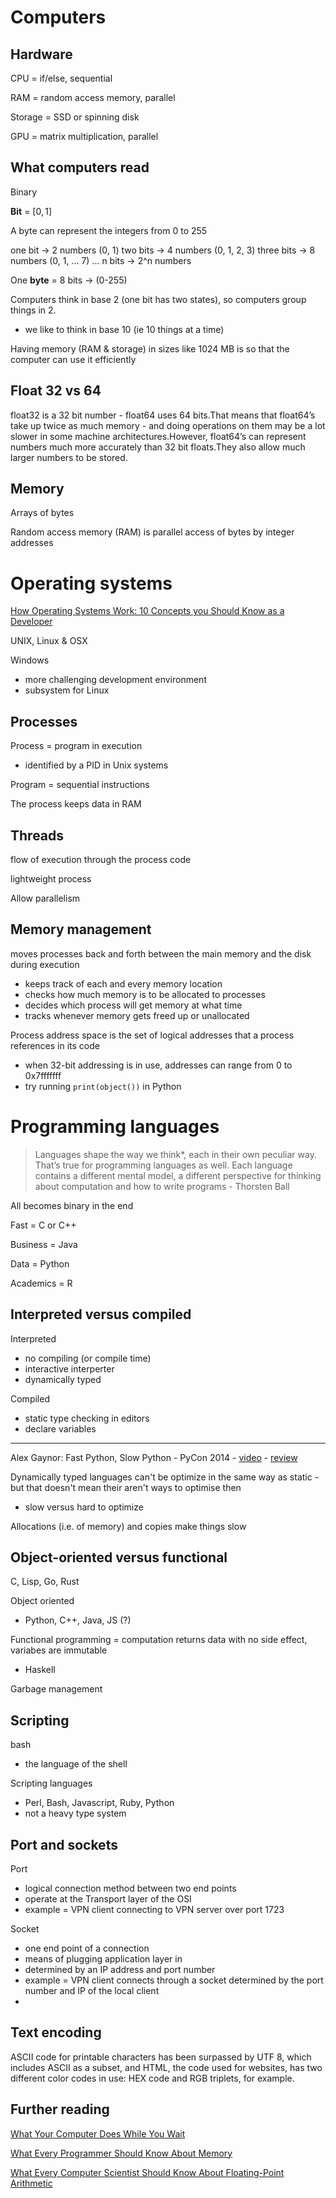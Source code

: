 # Computers

## Hardware

CPU = if/else, sequential

RAM = random access memory, parallel

Storage = SSD or spinning disk

GPU = matrix multiplication, parallel

## What computers read

Binary

**Bit** = $[0, 1]$

A byte can represent the integers from $0$ to $255$

one bit -> 2 numbers (0, 1)
two bits -> 4 numbers (0, 1, 2, 3)
three bits -> 8 numbers (0, 1, ... 7)
...
n bits -> 2^n numbers

One **byte** = 8 bits -> (0-255)

Computers think in base 2 (one bit has two states), so computers group things in 2.
- we like to think in base 10 (ie 10 things at a time)

Having memory (RAM & storage) in sizes like 1024 MB is so that the computer can use it efficiently

## Float 32 vs 64

float32 is a 32 bit number - float64 uses 64 bits.That means that float64’s take up twice as much memory - and doing operations on them may be a lot slower in some machine architectures.However, float64’s can represent numbers much more accurately than 32 bit floats.They also allow much larger numbers to be stored.

## Memory

Arrays of bytes

Random access memory (RAM) is parallel access of bytes by integer addresses

# Operating systems

[How Operating Systems Work: 10 Concepts you Should Know as a Developer
](https://medium.com/cracking-the-data-science-interview/how-operating-systems-work-10-concepts-you-should-know-as-a-developer-8d63bb38331f)

UNIX, Linux & OSX

Windows
- more challenging development environment
- subsystem for Linux

## Processes

Process = program in execution
- identified by a PID in Unix systems

Program = sequential instructions 

The process keeps data in RAM

## Threads

flow of execution through the process code

lightweight process

Allow parallelism

## Memory management

moves processes back and forth between the main memory and the disk during execution

- keeps track of each and every memory location
- checks how much memory is to be allocated to processes
- decides which process will get memory at what time
- tracks whenever memory gets freed up or unallocated

Process address space is the set of logical addresses that a process references in its code
- when 32-bit addressing is in use, addresses can range from 0 to 0x7fffffff
- try running `print(object())` in Python

# Programming languages

> Languages shape the way we think*, each in their own peculiar way. That’s true for programming languages as well. Each language contains a different mental model, a different perspective for thinking about computation and how to write programs - Thorsten Ball

All becomes binary in the end

Fast = C or C++

Business = Java

Data = Python

Academics = R

## Interpreted versus compiled

Interpreted
- no compiling (or compile time)
- interactive interperter
- dynamically typed

Compiled
- static type checking in editors
- declare variables

---

Alex Gaynor: Fast Python, Slow Python - PyCon 2014 - [video](https://www.youtube.com/watch?v=7eeEf_rAJds) - [review](https://github.com/ADGEfficiency/personal/blob/master/reviews/work/fast_slow_python.md)


Dynamically typed languages can't be optimize in the same way as static - but that doesn't mean their aren't ways to optimise then
- slow versus hard to optimize

Allocations (i.e. of memory) and copies make things slow


## Object-oriented versus functional 

C, Lisp, Go, Rust

Object oriented
- Python, C++, Java, JS (?)

Functional programming = computation returns data with no side effect, variabes are immutable
- Haskell

Garbage management


## Scripting

bash
- the language of the shell

Scripting languages
- Perl, Bash, Javascript, Ruby, Python
- not a heavy type system

## Port and sockets

Port 
- logical connection method between two end points
- operate at the Transport layer of the OSI
- example = VPN client connecting to VPN server over port 1723

Socket
- one end point of a connection
- means of plugging application layer in
- determined by an IP address and port number
- example = VPN client connects through a socket determined by the port number and IP of the local client
- 
## Text encoding

ASCII code for printable characters has been surpassed by UTF 8, which includes ASCII as a subset, and HTML, the code used for websites, has two different color codes in use: HEX code and RGB triplets, for example.

## Further reading

[What Your Computer Does While You Wait](https://manybutfinite.com/post/what-your-computer-does-while-you-wait/)

[What Every Programmer Should Know About Memory](https://akkadia.org/drepper/cpumemory.pdf)

[What Every Computer Scientist Should Know About Floating-Point Arithmetic](https://www.itu.dk/~sestoft/bachelor/IEEE754_article.pdf)
